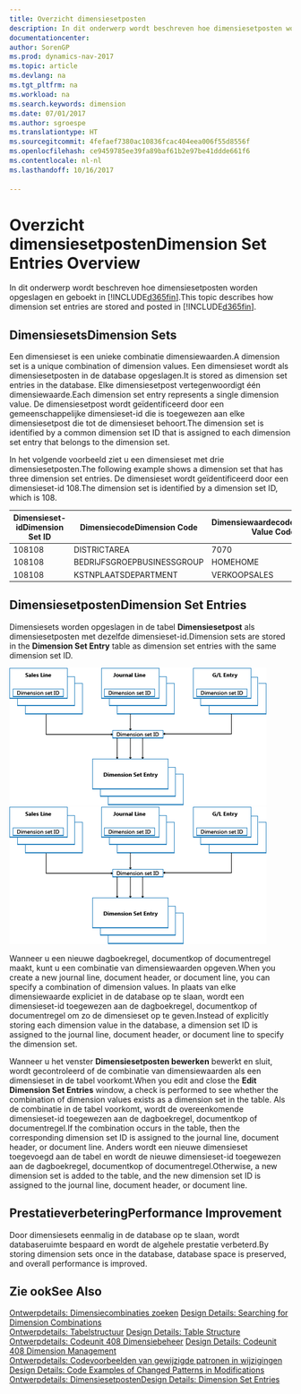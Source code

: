 ```yaml
---
title: Overzicht dimensiesetposten
description: In dit onderwerp wordt beschreven hoe dimensiesetposten worden opgeslagen en geboekt in [!INCLUDE[d365fin](includes/d365fin_md.md)].
documentationcenter: 
author: SorenGP
ms.prod: dynamics-nav-2017
ms.topic: article
ms.devlang: na
ms.tgt_pltfrm: na
ms.workload: na
ms.search.keywords: dimension
ms.date: 07/01/2017
ms.author: sgroespe
ms.translationtype: HT
ms.sourcegitcommit: 4fefaef7380ac10836fcac404eea006f55d8556f
ms.openlocfilehash: ce9459785ee39fa89baf61b2e97be41ddde661f6
ms.contentlocale: nl-nl
ms.lasthandoff: 10/16/2017

---
```

# <a name="dimension-set-entries-overview"></a><span data-ttu-id="458c2-103">Overzicht dimensiesetposten</span><span class="sxs-lookup"><span data-stu-id="458c2-103">Dimension Set Entries Overview</span></span>
<span data-ttu-id="458c2-104">In dit onderwerp wordt beschreven hoe dimensiesetposten worden opgeslagen en geboekt in [!INCLUDE[d365fin](includes/d365fin_md.md)].</span><span class="sxs-lookup"><span data-stu-id="458c2-104">This topic describes how dimension set entries are stored and posted in [!INCLUDE[d365fin](includes/d365fin_md.md)].</span></span>  
  
## <a name="dimension-sets"></a><span data-ttu-id="458c2-105">Dimensiesets</span><span class="sxs-lookup"><span data-stu-id="458c2-105">Dimension Sets</span></span>  
<span data-ttu-id="458c2-106">Een dimensieset is een unieke combinatie dimensiewaarden.</span><span class="sxs-lookup"><span data-stu-id="458c2-106">A dimension set is a unique combination of dimension values.</span></span> <span data-ttu-id="458c2-107">Een dimensieset wordt als dimensiesetposten in de database opgeslagen.</span><span class="sxs-lookup"><span data-stu-id="458c2-107">It is stored as dimension set entries in the database.</span></span> <span data-ttu-id="458c2-108">Elke dimensiesetpost vertegenwoordigt één dimensiewaarde.</span><span class="sxs-lookup"><span data-stu-id="458c2-108">Each dimension set entry represents a single dimension value.</span></span> <span data-ttu-id="458c2-109">De dimensiesetpost wordt geïdentificeerd door een gemeenschappelijke dimensieset-id die is toegewezen aan elke dimensiesetpost die tot de dimensieset behoort.</span><span class="sxs-lookup"><span data-stu-id="458c2-109">The dimension set is identified by a common dimension set ID that is assigned to each dimension set entry that belongs to the dimension set.</span></span>  
  
<span data-ttu-id="458c2-110">In het volgende voorbeeld ziet u een dimensieset met drie dimensiesetposten.</span><span class="sxs-lookup"><span data-stu-id="458c2-110">The following example shows a dimension set that has three dimension set entries.</span></span> <span data-ttu-id="458c2-111">De dimensieset wordt geïdentificeerd door een dimensieset-id 108.</span><span class="sxs-lookup"><span data-stu-id="458c2-111">The dimension set is identified by a dimension set ID, which is 108.</span></span>  
  
|<span data-ttu-id="458c2-112">Dimensieset-id</span><span class="sxs-lookup"><span data-stu-id="458c2-112">Dimension Set ID</span></span>|<span data-ttu-id="458c2-113">Dimensiecode</span><span class="sxs-lookup"><span data-stu-id="458c2-113">Dimension Code</span></span>|<span data-ttu-id="458c2-114">Dimensiewaardecode</span><span class="sxs-lookup"><span data-stu-id="458c2-114">Dimension Value Code</span></span>|<span data-ttu-id="458c2-115">Dimensiewaardenaam</span><span class="sxs-lookup"><span data-stu-id="458c2-115">Dimension Value Name</span></span>|  
|----------------------|--------------------|--------------------------|--------------------------|  
|<span data-ttu-id="458c2-116">108</span><span class="sxs-lookup"><span data-stu-id="458c2-116">108</span></span>|<span data-ttu-id="458c2-117">DISTRICT</span><span class="sxs-lookup"><span data-stu-id="458c2-117">AREA</span></span>|<span data-ttu-id="458c2-118">70</span><span class="sxs-lookup"><span data-stu-id="458c2-118">70</span></span>|<span data-ttu-id="458c2-119">Noord-Amerika</span><span class="sxs-lookup"><span data-stu-id="458c2-119">America North</span></span>|  
|<span data-ttu-id="458c2-120">108</span><span class="sxs-lookup"><span data-stu-id="458c2-120">108</span></span>|<span data-ttu-id="458c2-121">BEDRIJFSGROEP</span><span class="sxs-lookup"><span data-stu-id="458c2-121">BUSINESSGROUP</span></span>|<span data-ttu-id="458c2-122">HOME</span><span class="sxs-lookup"><span data-stu-id="458c2-122">HOME</span></span>|<span data-ttu-id="458c2-123">Home</span><span class="sxs-lookup"><span data-stu-id="458c2-123">Home</span></span>|  
|<span data-ttu-id="458c2-124">108</span><span class="sxs-lookup"><span data-stu-id="458c2-124">108</span></span>|<span data-ttu-id="458c2-125">KSTNPLAATS</span><span class="sxs-lookup"><span data-stu-id="458c2-125">DEPARTMENT</span></span>|<span data-ttu-id="458c2-126">VERKOOP</span><span class="sxs-lookup"><span data-stu-id="458c2-126">SALES</span></span>|<span data-ttu-id="458c2-127">Verkoop</span><span class="sxs-lookup"><span data-stu-id="458c2-127">Sales</span></span>|  
  
## <a name="dimension-set-entries"></a><span data-ttu-id="458c2-128">Dimensiesetposten</span><span class="sxs-lookup"><span data-stu-id="458c2-128">Dimension Set Entries</span></span>  
<span data-ttu-id="458c2-129">Dimensiesets worden opgeslagen in de tabel **Dimensiesetpost** als dimensiesetposten met dezelfde dimensieset-id.</span><span class="sxs-lookup"><span data-stu-id="458c2-129">Dimension sets are stored in the **Dimension Set Entry** table as dimension set entries with the same dimension set ID.</span></span>  
  
<span data-ttu-id="458c2-130">![Overzicht van dimensiepost](media/dimensionentrynav7.png "DimensionEntryNAV7")</span><span class="sxs-lookup"><span data-stu-id="458c2-130">![Dimension Entry overview](media/dimensionentrynav7.png "DimensionEntryNAV7")</span></span>  
  
<span data-ttu-id="458c2-131">Wanneer u een nieuwe dagboekregel, documentkop of documentregel maakt, kunt u een combinatie van dimensiewaarden opgeven.</span><span class="sxs-lookup"><span data-stu-id="458c2-131">When you create a new journal line, document header, or document line, you can specify a combination of dimension values.</span></span> <span data-ttu-id="458c2-132">In plaats van elke dimensiewaarde expliciet in de database op te slaan, wordt een dimensieset-id toegewezen aan de dagboekregel, documentkop of documentregel om zo de dimensieset op te geven.</span><span class="sxs-lookup"><span data-stu-id="458c2-132">Instead of explicitly storing each dimension value in the database, a dimension set ID is assigned to the journal line, document header, or document line to specify the dimension set.</span></span>  
  
<span data-ttu-id="458c2-133">Wanneer u het venster **Dimensiesetposten bewerken** bewerkt en sluit, wordt gecontroleerd of de combinatie van dimensiewaarden als een dimensieset in de tabel voorkomt.</span><span class="sxs-lookup"><span data-stu-id="458c2-133">When you edit and close the **Edit Dimension Set Entries** window, a check is performed to see whether the combination of dimension values exists as a dimension set in the table.</span></span> <span data-ttu-id="458c2-134">Als de combinatie in de tabel voorkomt, wordt de overeenkomende dimensieset-id toegewezen aan de dagboekregel, documentkop of documentregel.</span><span class="sxs-lookup"><span data-stu-id="458c2-134">If the combination occurs in the table, then the corresponding dimension set ID is assigned to the journal line, document header, or document line.</span></span> <span data-ttu-id="458c2-135">Anders wordt een nieuwe dimensieset toegevoegd aan de tabel en wordt de nieuwe dimensieset-id toegewezen aan de dagboekregel, documentkop of documentregel.</span><span class="sxs-lookup"><span data-stu-id="458c2-135">Otherwise, a new dimension set is added to the table, and the new dimension set ID is assigned to the journal line, document header, or document line.</span></span>  
  
## <a name="performance-improvement"></a><span data-ttu-id="458c2-136">Prestatieverbetering</span><span class="sxs-lookup"><span data-stu-id="458c2-136">Performance Improvement</span></span>  
<span data-ttu-id="458c2-137">Door dimensiesets eenmalig in de database op te slaan, wordt databaseruimte bespaard en wordt de algehele prestatie verbeterd.</span><span class="sxs-lookup"><span data-stu-id="458c2-137">By storing dimension sets once in the database, database space is preserved, and overall performance is improved.</span></span>  
  
## <a name="see-also"></a><span data-ttu-id="458c2-138">Zie ook</span><span class="sxs-lookup"><span data-stu-id="458c2-138">See Also</span></span>  
<span data-ttu-id="458c2-139">[Ontwerpdetails: Dimensiecombinaties zoeken](design-details-searching-for-dimension-combinations.md) </span><span class="sxs-lookup"><span data-stu-id="458c2-139">[Design Details: Searching for Dimension Combinations](design-details-searching-for-dimension-combinations.md) </span></span>  
<span data-ttu-id="458c2-140">[Ontwerpdetails: Tabelstructuur](design-details-table-structure.md) </span><span class="sxs-lookup"><span data-stu-id="458c2-140">[Design Details: Table Structure](design-details-table-structure.md) </span></span>  
<span data-ttu-id="458c2-141">[Ontwerpdetails: Codeunit 408 Dimensiebeheer](design-details-codeunit-408-dimension-management.md) </span><span class="sxs-lookup"><span data-stu-id="458c2-141">[Design Details: Codeunit 408 Dimension Management](design-details-codeunit-408-dimension-management.md) </span></span>  
<span data-ttu-id="458c2-142">[Ontwerpdetails: Codevoorbeelden van gewijzigde patronen in wijzigingen](design-details-code-examples-of-changed-patterns-in-modifications.md) </span><span class="sxs-lookup"><span data-stu-id="458c2-142">[Design Details: Code Examples of Changed Patterns in Modifications](design-details-code-examples-of-changed-patterns-in-modifications.md) </span></span>  
[<span data-ttu-id="458c2-143">Ontwerpdetails: Dimensiesetposten</span><span class="sxs-lookup"><span data-stu-id="458c2-143">Design Details: Dimension Set Entries</span></span>](design-details-dimension-set-entries.md)   

